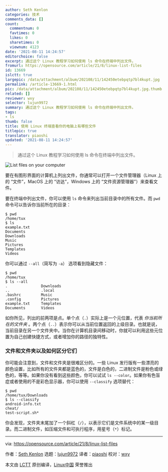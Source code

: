 ```yaml
---
author: Seth Kenlon
categories: 技术
comments_data: []
count:
  commentnum: 0
  favtimes: 0
  likes: 0
  sharetimes: 0
  viewnum: 4123
date: '2021-08-11 14:24:57'
editorchoice: false
excerpt: 通过这个 Linux 教程学习如何使用 ls 命令在终端中列出文件。
fromurl: https://opensource.com/article/21/8/linux-list-files
id: 13669
islctt: true
largepic: /data/attachment/album/202108/11/142450etebpqtp7bl4kupt.jpg
permalink: /article-13669-1.html
pic: /data/attachment/album/202108/11/142450etebpqtp7bl4kupt.jpg.thumb.jpg
related: []
reviewer: wxy
selector: lujun9972
summary: 通过这个 Linux 教程学习如何使用 ls 命令在终端中列出文件。
tags:
- ls
thumb: false
title: 使用 Linux 终端查看你的电脑上有哪些文件
titlepic: true
translator: piaoshi
updated: '2021-08-11 14:24:57'
---
```



> 
> 通过这个 Linux 教程学习如何使用 ls 命令在终端中列出文件。
> 
> 
> 


![](/data/attachment/album/202108/11/142450etebpqtp7bl4kupt.jpg "List files on your computer")


要在有图形界面的计算机上列出文件，你通常可以打开一个文件管理器（Linux 上的 “文件”，MacOS 上的 “访达”，Windows 上的 “文件资源管理器”）来查看文件。


要在终端中列出文件，你可以使用 `ls` 命令来列出当前目录中的所有文件。而 `pwd` 命令可以告诉你当前所在的目录：



```
$ pwd
/home/tux
$ ls
example.txt
Documents
Downloads
Music
Pictures
Templates
Videos

```

你可以通过 `--all`（简写为 `-a`） 选项看到隐藏文件：



```
$ pwd
/home/tux
$ ls --all
.               Downloads
..              .local
.bashrc         Music
.config         Pictures
example.txt     Templates
Documents       Videos

```

如你所见，列出的前两项是点。单个点（`.`）实际上是一个元位置，代表 *你当前所在的文件夹* 。两个点（`..`）表示你可以从当前位置返回的上级目录。也就是说，当前目录在另一个文件夹中。当你在计算机目录间移动时，你就可以利用这些元位置为自己创建快捷方式，或者增加你的路径的独特性。


### 文件和文件夹以及如何区分它们


你可能会注意到，文件和文件夹是很难区分的。一些 Linux 发行版有一些漂亮的颜色设置，比如所有的文件夹都是蓝色的，文件是白色的，二进制文件是粉色或绿色的，等等。如果你没有看到这些颜色，你可以试试 `ls --color`。如果你有色盲症或者使用的不是彩色显示器，你可以使用 `--classify` 选项替代：



```
$ pwd
/home/tux/Downloads
$ ls --classify
android-info.txt
cheat/
test-script.sh*

```

你会发现，文件夹末尾加了一个斜杠（`/`），以表示它们是文件系统中的某一级目录。而二进制文件，如压缩文件和可执行程序，用星号（`*`）标记。




---


via: <https://opensource.com/article/21/8/linux-list-files>


作者：[Seth Kenlon](https://opensource.com/users/seth) 选题：[lujun9972](https://github.com/lujun9972) 译者：[piaoshi](https://github.com/piaoshi) 校对：[wxy](https://github.com/wxy)


本文由 [LCTT](https://github.com/LCTT/TranslateProject) 原创编译，[Linux中国](https://linux.cn/) 荣誉推出